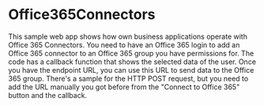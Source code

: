 # Office365Connectors
This sample web app shows how own business applications operate with Office 365 Connectors.
You need to have an Office 365 login to add an Office 365 connector to an Office 365 group you have permissions for.
The code has a callback function that shows the selected data of the user.
Once you have the endpoint URL, you can use this URL to send data to the Office 365 group. There's a sample for the HTTP POST request, but you need to add the URL manually you got before from the "Connect to Office 365" button and the callback. 
